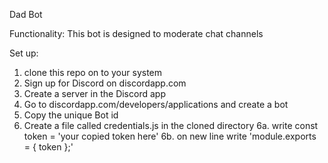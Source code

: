 Dad Bot

Functionality: This bot is designed to moderate chat channels

Set up:
1. clone this repo on to your system
2. Sign up for Discord on discordapp.com
3. Create a server in the Discord app
4. Go to discordapp.com/developers/applications and create a bot
5. Copy the unique Bot id
6. Create a file called credentials.js in the cloned directory
    6a. write const token = 'your copied token here'
    6b. on new line write 'module.exports = { token };'